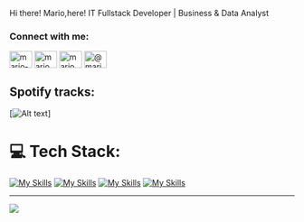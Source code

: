 Hi there! Mario,here!
IT Fullstack Developer | Business & Data Analyst  

<h3 align="left">Connect with me:</h3>
<p align="left">
<a href="https://linkedin.com/in/mario-pratama7" target="blank"><img align="center" src="https://raw.githubusercontent.com/rahuldkjain/github-profile-readme-generator/master/src/images/icons/Social/linked-in-alt.svg" alt="mario-pratama7" height="30" width="40" /></a>
<a href="https://fb.com/mario.putra" target="blank"><img align="center" src="https://raw.githubusercontent.com/rahuldkjain/github-profile-readme-generator/master/src/images/icons/Social/facebook.svg" alt="mario.putra" height="30" width="40" /></a>
<a href="https://instagram.com/mario.pratama7" target="blank"><img align="center" src="https://raw.githubusercontent.com/rahuldkjain/github-profile-readme-generator/master/src/images/icons/Social/instagram.svg" alt="mario.pratama7" height="30" width="40" /></a>
<a href="https://medium.com/@mario.se7en17" target="blank"><img align="center" src="https://raw.githubusercontent.com/rahuldkjain/github-profile-readme-generator/master/src/images/icons/Social/medium.svg" alt="@mario.se7en17" height="30" width="40" /></a>
</p>

## Spotify tracks:
[![Alt text](https://spotify-recently-played-readme.vercel.app/api?user=21c5ulsi65bcngzw6civ5yfiy&count=3)]

# 💻 Tech Stack:
[![My Skills](https://skillicons.dev/icons?i=html,css,bootstrap,tailwind,vue,js,jquery,alpinejs&perline=10&theme=light)](https://skillicons.dev)
[![My Skills](https://skillicons.dev/icons?i=php,laravel,nodejs,dotnet,py&perline=10&theme=light)](https://skillicons.dev)
[![My Skills](https://skillicons.dev/icons?i=mysql,postgres,sqlite,mongodb,git,github,docker,nginx&perline=10&theme=light)](https://skillicons.dev)
[![My Skills](https://skillicons.dev/icons?i=figma,canva,notion&perline=10&theme=light)](https://skillicons.dev)

---
[![](https://visitcount.itsvg.in/api?id=mariose7en&icon=0&color=6)](https://visitcount.itsvg.in)
